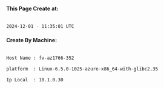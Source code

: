 
   
#### This Page Create at:

```bash

2024-12-01 - 11:35:01 UTC

```

#### Create By Machine:

```bash

Host Name : fv-az1766-352

platform  : Linux-6.5.0-1025-azure-x86_64-with-glibc2.35

Ip Local  : 10.1.0.30

```

